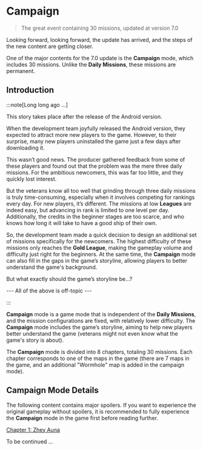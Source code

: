 # Campaign

> The great event containing 30 missions, updated at version 7.0

Looking forward, looking forward, the update has arrived, and the steps of the new content are getting closer.

One of the major contents for the 7.0 update is the **Campaign** mode, which includes 30 missions. Unlike the **Daily Missions**, these missions are permanent.

## Introduction

:::note[Long long ago ...]

This story takes place after the release of the Android version.

When the development team joyfully released the Android version, they expected to attract more new players to the game. However, to their surprise, many new players uninstalled the game just a few days after downloading it.

This wasn’t good news. The producer gathered feedback from some of these players and found out that the problem was the mere three daily missions. For the ambitious newcomers, this was far too little, and they quickly lost interest.

But the veterans know all too well that grinding through three daily missions is truly time-consuming, especially when it involves competing for rankings every day. For new players, it’s different. The missions at low **Leagues** are indeed easy, but advancing in rank is limited to one level per day. Additionally, the credits in the beginner stages are too scarce, and who knows how long it will take to have a good ship of their own.

So, the development team made a quick decision to design an additional set of missions specifically for the newcomers. The highest difficulty of these missions only reaches the **Gold League**, making the gameplay volume and difficulty just right for the beginners. At the same time, the **Campaign** mode can also fill in the gaps in the game’s storyline, allowing players to better understand the game's background.

But what exactly should the game’s storyline be...?

--- All of the above is off-topic ---

:::

**Campaign** mode is a game mode that is independent of the **Daily Missions**, and the mission configurations are fixed, with relatively lower difficulty. The **Campaign** mode includes the game’s storyline, aiming to help new players better understand the game (veterans might not even know what the game's story is about).

The **Campaign** mode is divided into 8 chapters, totaling 30 missions. Each chapter corresponds to one of the maps in the game (there are 7 maps in the game, and an additional "Wormhole" map is added in the campaign mode).

## Campaign Mode Details

The following content contains major spoilers. If you want to experience the original gameplay without spoilers, it is recommended to fully experience the **Campaign** mode in the game first before reading further.

[Chapter 1: Zhey Auna](Chapter1.md)

To be continued ...

<!-- ## Backgrounds

<img src="/Campaign/za.png" style={{zoom:0.5}}/>
<img src="/Campaign/gp.png" style={{zoom:0.5}}/>
<img src="/Campaign/wh.png" style={{zoom:0.5}}/>
<img src="/Campaign/arc.png" style={{zoom:0.5}}/>
<img src="/Campaign/cm.png" style={{zoom:0.5}}/>
<img src="/Campaign/bs.png" style={{zoom:0.5}}/>
<img src="/Campaign/df.png" style={{zoom:0.5}}/>
<img src="/Campaign/pa.png" style={{zoom:0.5}}/> -->